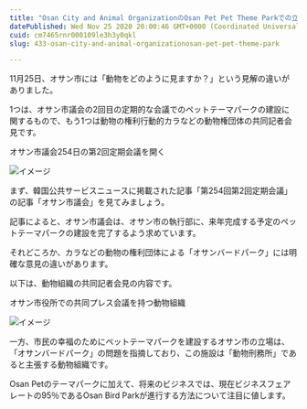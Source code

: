 ```yaml
---
title: "Osan City and Animal OrganizationのOsan Pet Pet Theme Parkでの立場"
datePublished: Wed Nov 25 2020 20:00:46 GMT+0000 (Coordinated Universal Time)
cuid: cm7465rnr000109le3h3y0qkl
slug: 433-osan-city-and-animal-organizationosan-pet-pet-theme-park

---
```



11月25日、オサン市には「動物をどのように見ますか？」という見解の違いがありました。

1つは、オサン市議会の2回目の定期的な会議でのペットテーマパークの建設に関するもので、もう1つは動物の権利行動的カラなどの動物権団体の共同記者会見です。

オサン市議会254日の第2回定期会議を開く

![イメージ](https://cdn.hashnode.com/res/hashnode/image/upload/v1739501293306/19027c9b-78ea-499b-9705-4051d954f010.jpeg)

まず、韓国公共サービスニュースに掲載された記事「第254回第2回定期会議」の記事「オサン市議会」を見てみましょう。

記事によると、オサン市議会は、オサン市の執行部に、来年完成する予定のペットテーマパークの建設を完了するよう求めています。

それどころか、カラなどの動物の権利団体による「オサンバードパーク」には明確な意見の違いがあります。

以下は、動物組織の共同記者会見の内容です。

オサン市役所での共同プレス会議を持つ動物組織

![イメージ](https://cdn.hashnode.com/res/hashnode/image/upload/v1739501295298/8a339fb8-2494-4ca9-8d17-2926b6386ad8.jpeg)

一方、市民の幸福のためにペットテーマパークを建設するオサン市の立場は、「オサンバードパーク」の問題を指摘しており、この施設は「動物刑務所」であると主張する動物組織です。

Osan Petのテーマパークに加えて、将来のビジネスでは、現在ビジネスフェアレートの95％であるOsan Bird Parkが進行する方法について注目に値します。